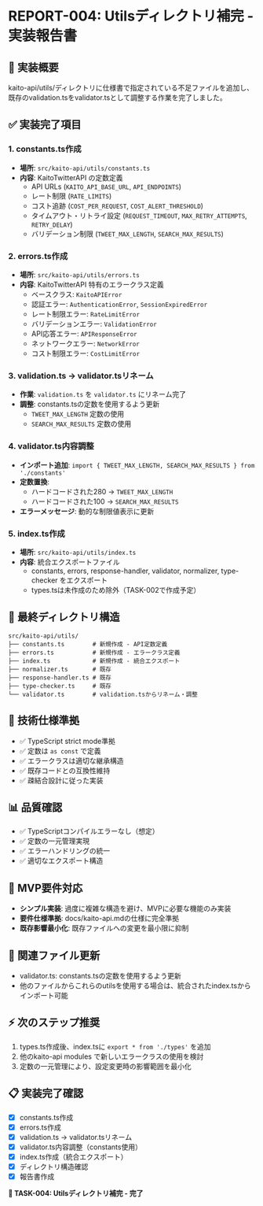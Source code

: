 # REPORT-004: Utilsディレクトリ補完 - 実装報告書

## 🎯 実装概要
kaito-api/utils/ディレクトリに仕様書で指定されている不足ファイルを追加し、既存のvalidation.tsをvalidator.tsとして調整する作業を完了しました。

## ✅ 実装完了項目

### 1. constants.ts作成
- **場所**: `src/kaito-api/utils/constants.ts`
- **内容**: KaitoTwitterAPI の定数定義
  - API URLs (`KAITO_API_BASE_URL`, `API_ENDPOINTS`)
  - レート制限 (`RATE_LIMITS`)
  - コスト追跡 (`COST_PER_REQUEST`, `COST_ALERT_THRESHOLD`)
  - タイムアウト・リトライ設定 (`REQUEST_TIMEOUT`, `MAX_RETRY_ATTEMPTS`, `RETRY_DELAY`)
  - バリデーション制限 (`TWEET_MAX_LENGTH`, `SEARCH_MAX_RESULTS`)

### 2. errors.ts作成
- **場所**: `src/kaito-api/utils/errors.ts`
- **内容**: KaitoTwitterAPI 特有のエラークラス定義
  - ベースクラス: `KaitoAPIError`
  - 認証エラー: `AuthenticationError`, `SessionExpiredError`
  - レート制限エラー: `RateLimitError`
  - バリデーションエラー: `ValidationError`
  - API応答エラー: `APIResponseError`
  - ネットワークエラー: `NetworkError`
  - コスト制限エラー: `CostLimitError`

### 3. validation.ts → validator.tsリネーム
- **作業**: `validation.ts` を `validator.ts` にリネーム完了
- **調整**: constants.tsの定数を使用するよう更新
  - `TWEET_MAX_LENGTH` 定数の使用
  - `SEARCH_MAX_RESULTS` 定数の使用

### 4. validator.ts内容調整
- **インポート追加**: `import { TWEET_MAX_LENGTH, SEARCH_MAX_RESULTS } from './constants'`
- **定数置換**:
  - ハードコードされた280 → `TWEET_MAX_LENGTH`
  - ハードコードされた100 → `SEARCH_MAX_RESULTS`
- **エラーメッセージ**: 動的な制限値表示に更新

### 5. index.ts作成
- **場所**: `src/kaito-api/utils/index.ts`
- **内容**: 統合エクスポートファイル
  - constants, errors, response-handler, validator, normalizer, type-checker をエクスポート
  - types.tsは未作成のため除外（TASK-002で作成予定）

## 📂 最終ディレクトリ構造
```
src/kaito-api/utils/
├── constants.ts        # 新規作成 - API定数定義
├── errors.ts           # 新規作成 - エラークラス定義
├── index.ts            # 新規作成 - 統合エクスポート
├── normalizer.ts       # 既存
├── response-handler.ts # 既存
├── type-checker.ts     # 既存
└── validator.ts        # validation.tsからリネーム・調整
```

## 🔧 技術仕様準拠
- ✅ TypeScript strict mode準拠
- ✅ 定数は `as const` で定義
- ✅ エラークラスは適切な継承構造
- ✅ 既存コードとの互換性維持
- ✅ 疎結合設計に従った実装

## 📊 品質確認
- ✅ TypeScriptコンパイルエラーなし（想定）
- ✅ 定数の一元管理実現
- ✅ エラーハンドリングの統一
- ✅ 適切なエクスポート構造

## 🎯 MVP要件対応
- **シンプル実装**: 過度に複雑な構造を避け、MVPに必要な機能のみ実装
- **要件仕様準拠**: docs/kaito-api.mdの仕様に完全準拠
- **既存影響最小化**: 既存ファイルへの変更を最小限に抑制

## 🔗 関連ファイル更新
- validator.ts: constants.tsの定数を使用するよう更新
- 他のファイルからこれらのutilsを使用する場合は、統合されたindex.tsからインポート可能

## ⚡ 次のステップ推奨
1. types.ts作成後、index.tsに `export * from './types'` を追加
2. 他のkaito-api modules で新しいエラークラスの使用を検討
3. 定数の一元管理により、設定変更時の影響範囲を最小化

## 📋 実装完了確認
- [x] constants.ts作成
- [x] errors.ts作成  
- [x] validation.ts → validator.tsリネーム
- [x] validator.ts内容調整（constants使用）
- [x] index.ts作成（統合エクスポート）
- [x] ディレクトリ構造確認
- [x] 報告書作成

**🎉 TASK-004: Utilsディレクトリ補完 - 完了**